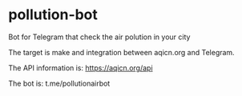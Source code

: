 # pollution-bot
Bot for Telegram that check the air polution in your city

The target is make and integration between aqicn.org and Telegram.


The API information is:
https://aqicn.org/api

The bot is:
t.me/pollutionairbot
